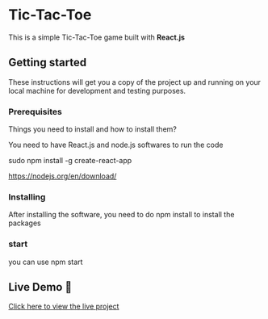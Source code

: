 # Tic-Tac-Toe

This is a simple Tic-Tac-Toe game built with **React.js**

## Getting started

These instructions will get you a copy of the project up and running on your local machine for development and testing purposes.

### Prerequisites

Things you need to install and how to install them?

You need to have React.js and node.js softwares to run the code

sudo npm install -g create-react-app

https://nodejs.org/en/download/

### Installing

After installing the software, you need to do npm install to install the packages

### start

you can use npm start

## Live Demo 🚀

[Click here to view the live project](https://tic-tac-czexl46vx-sharanya-g-ss-projects.vercel.app)


